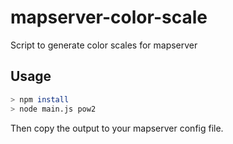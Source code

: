 # mapserver-color-scale
Script to generate color scales for mapserver

## Usage

```bash
> npm install
> node main.js pow2
```

Then copy the output to your mapserver config file.

